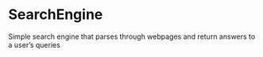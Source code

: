 # SearchEngine
Simple search engine that parses through webpages and return answers to a user’s queries
